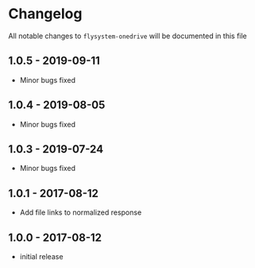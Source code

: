 # Changelog

All notable changes to `flysystem-onedrive` will be documented in this file

## 1.0.5 - 2019-09-11

- Minor bugs fixed

## 1.0.4 - 2019-08-05

- Minor bugs fixed

## 1.0.3 - 2019-07-24

- Minor bugs fixed

## 1.0.1 - 2017-08-12

- Add file links to normalized response

## 1.0.0 - 2017-08-12

- initial release
